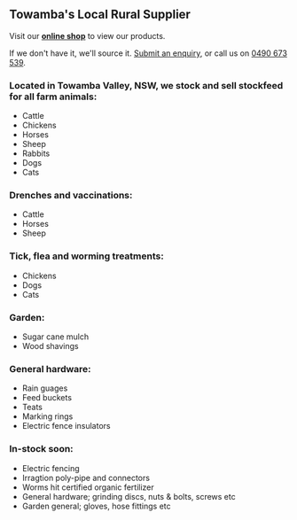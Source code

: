## Towamba's Local Rural Supplier

Visit our **[online shop](https://towambarural.square.site)** to view our products.

If we don't have it, we'll source it. [Submit an enquiry](mailto:towambarural@gmail.com), or call us on [0490 673 539](callto:+61490673539).

### Located in Towamba Valley, NSW, we stock and sell stockfeed for all farm animals:
- Cattle
- Chickens
- Horses
- Sheep
- Rabbits
- Dogs
- Cats

### Drenches and vaccinations:
- Cattle
- Horses
- Sheep

### Tick, flea and worming treatments:
- Chickens
- Dogs
- Cats

### Garden:
- Sugar cane mulch
- Wood shavings

### General hardware:
- Rain guages
- Feed buckets
- Teats
- Marking rings
- Electric fence insulators

### In-stock soon:
- Electric fencing
- Irragtion poly-pipe and connectors
- Worms hit certified organic fertilizer
- General hardware; grinding discs, nuts & bolts, screws etc
- Garden general; gloves, hose fittings etc
 
